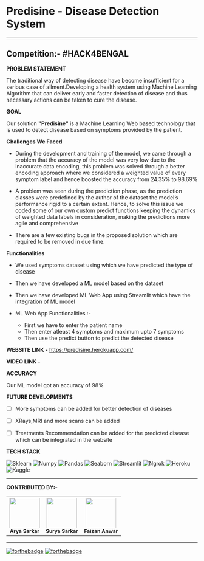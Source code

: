 
# Predisine - Disease Detection System
<hr></hr>
<h2>Competition:- #HACK4BENGAL </h2>


**PROBLEM STATEMENT**

The traditional way of detecting disease have become insufficient for a serious 
case of ailment.Developing a health system using Machine Learning Algorithm
that can deliver early and faster detection of disease and thus necessary
actions can be taken to cure the disease.

**GOAL**

Our solution **"Predisine"** is a Machine Learning Web based technology 
that is used to detect disease based on symptoms provided by the patient.

**Challenges We Faced**

* During the development and training of the model, we came through a problem that the accuracy of the model was very low due to the inaccurate data encoding, this problem was solved through a better encoding approach where we considered a weighted value of every symptom label and hence boosted the accuracy from 24.35% to 98.69%

* A problem was seen during the prediction phase, as the prediction classes were predefined by the author of the dataset the model’s performance rigid to a certain extent. Hence, to solve this issue we coded some of our own custom predict functions keeping the dynamics of weighted data labels in consideration, making the predictions more agile and comprehensive

* There are a few existing bugs in the proposed solution which are required to be removed in due time.


**Functionalities**

* We used symptoms dataset using which we have predicted the type of disease 
* Then we have developed a ML model based on the dataset 
* Then we have developed ML Web App using Streamlit which have the integration of ML model
* ML Web App Functionalities :-
    
    * First we have to enter the patient name
    * Then enter atleast 4 symptoms and maximum upto 7 symptoms
    * Then use the predict button to predict the detected disease

**WEBSITE LINK -** https://predisine.herokuapp.com/

**VIDEO LINK -**

**ACCURACY**

Our ML model got an accuracy of 98%

**FUTURE DEVELOPMENTS**

- [ ] More symptoms can be added for better detection of diseases

- [ ] XRays,MRI and more scans can be added

- [ ] Treatments Recommendation can be added for the predicted disease which can be integrated in the website

**TECH STACK**

![Sklearn](https://img.shields.io/badge/Sklearn-FB542B?style=for-the-badge&logo=Sklearn&logoColor=white) ![Numpy](https://img.shields.io/badge/Numpy-1F5C2E?style=for-the-badge&logo=Numpy&logoColor=white) ![Pandas](https://img.shields.io/badge/Pandas-1058ED?style=for-the-badge&logo=Pandas&logoColor=white) ![Seaborn](https://img.shields.io/badge/Seaborn-82C8D7?style=for-the-badge&logo=Seaborn&logoColor=white) ![Streamlit](https://img.shields.io/badge/Streamlit-FA325E?style=for-the-badge&logo=Streamlit&logoColor=white) ![Ngrok](https://img.shields.io/badge/Ngrok-D8D1D3?style=for-the-badge&logo=Ngrok&logoColor=000000) ![Heroku](https://img.shields.io/badge/Heroku-934AB8?style=for-the-badge&logo=Heroku&logoColor=white) ![Kaggle](https://img.shields.io/badge/Kaggle-30C9ED?style=for-the-badge&logo=Kaggle&logoColor=white) 

<hr></hr>

**CONTRIBUTED BY:-**

<table>
  <tr>
<td align="center"><a href="https://github.com/aryacodez"><img src="https://avatars.githubusercontent.com/u/69688408?v=4" width="80px;" alt=""/><br /><sub><b>Arya Sarkar</b></sub></a></td>
<td align="center"><a href="https://github.com/Suryageeks"><img src="https://avatars.githubusercontent.com/u/91842378?v=4" width="80px;" alt=""/><br /><sub><b> Surya Sarkar</b></sub></a></td>
<td align="center"><a href="https://github.com/FaizanAnwar2801"><img src="https://avatars.githubusercontent.com/u/68819897?v=4" width="80px;" alt=""/><br /><sub><b>Faizan Anwar</b></sub></a></td>  

  </tr>
</table>

<hr></hr>

[![forthebadge](https://forthebadge.com/images/badges/built-by-developers.svg)](https://forthebadge.com) [![forthebadge](https://forthebadge.com/images/badges/made-with-python.svg)](https://forthebadge.com)   



